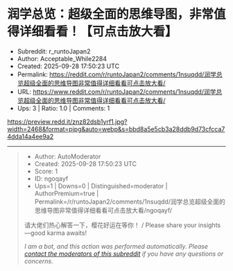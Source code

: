 # 润学总览：超级全面的思维导图，非常值得详细看看！【可点击放大看】

- Subreddit: r_runtoJapan2
- Author: Acceptable_While2284
- Created: 2025-09-28 17:50:23 UTC
- Permalink: https://reddit.com/r/runtoJapan2/comments/1nsuqdd/润学总览超级全面的思维导图非常值得详细看看可点击放大看/
- URL: https://www.reddit.com/r/runtoJapan2/comments/1nsuqdd/润学总览超级全面的思维导图非常值得详细看看可点击放大看/
- Ups: 3 | Ratio: 1.0 | Comments: 1


<https://preview.redd.it/znz82dsb1yrf1.jpg?width=2468&format=pjpg&auto=webp&s=bbd8a5e5cb3a28ddb9d73cfcca74dda14a4ee9a2>


---

> - Author: AutoModerator
> - Created: 2025-09-28 17:50:23 UTC
> - Score: 1
> - ID: ngoqayf
> - Ups=1 | Downs=0 | Distinguished=moderator | AuthorPremium=true | Permalink=/r/runtoJapan2/comments/1nsuqdd/润学总览超级全面的思维导图非常值得详细看看可点击放大看/ngoqayf/
>
> 请大佬们热心解答一下，樱花好运在等你！ / Please share your insights—good karma awaits!
> 
> 
> *I am a bot, and this action was performed automatically. Please [contact the moderators of this subreddit](/message/compose/?to=/r/runtoJapan2) if you have any questions or concerns.*
